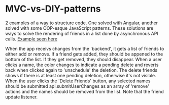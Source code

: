 MVC-vs-DIY-patterns
===================

2 examples of a way to structure code. One solved with Angular, another solved with some OOP-esque JavaScript patterns.
These solutions are ways to solve the rendering of friends in a list done by asynchronous API calls. [Example seen here](http://www.vinhalbwachs.com/AngularThinController)

When the app receivs changes from the 'backend', it gets a list of friends to either add or remove. If a friend gets added, they should be appened to the bottom of the list. If they get removed, they should disappear.
When a user clicks a name, the color changes to indicate a pending delete and reverts back when clicked again to 'unschedule' the deletion.
The delete friends shows if there is at least one pending deletion, otherwise it's not visible.
When the user clicks the 'Delete Friends' button, any selected names should be submitted api.submitUserChanges as an array of 'remove' actions and the names should be removed from the list. Note that the friend update listener.
